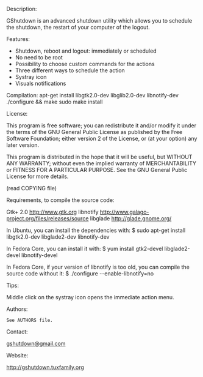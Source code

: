Description:
   
   GShutdown is an advanced shutdown utility which allows you to schedule 
   the shutdown, the restart of your computer of the logout.

Features:

   * Shutdown, reboot and logout: immediately or scheduled
   * No need to be root
   * Possibility to choose custom commands for the actions
   * Three different ways to schedule the action
   * Systray icon
   * Visuals notifications

Compilation:
	apt-get install libgtk2.0-dev libglib2.0-dev libnotify-dev	
	./configure && make
	sudo make install

License:

   This program is free software; you can redistribute it and/or modify
   it under the terms of the GNU General Public License as published by
   the Free Software Foundation; either version 2 of the License, or
   (at your option) any later version.

   This program is distributed in the hope that it will be useful,
   but WITHOUT ANY WARRANTY; without even the implied warranty of
   MERCHANTABILITY or FITNESS FOR A PARTICULAR PURPOSE.  See the
   GNU General Public License for more details.

   (read COPYING file)

Requirements, to compile the source code:

   Gtk+ 2.0   http://www.gtk.org
   libnotify  http://www.galago-project.org/files/releases/source
   libglade   http://glade.gnome.org/

   In Ubuntu, you can install the dependencies with:
       $ sudo apt-get install libgtk2.0-dev libglade2-dev libnotify-dev

   In Fedora Core, you can install it with:
       $ yum install gtk2-devel libglade2-devel libnotify-devel

   In Fedora Core, if your version of libnotify is too old, you
   can compile the source code without it:
       $ ./configure --enable-libnotify=no

Tips:

   Middle click on the systray icon opens the immediate action menu.

Authors:

    See AUTHORS file.

Contact: 

   gshutdown@gmail.com

Website:

   http://gshutdown.tuxfamily.org
